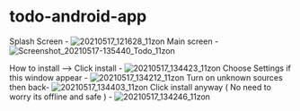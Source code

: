 # todo-android-app
Splash Screen - 
![20210517_121628_11zon](https://user-images.githubusercontent.com/81878722/118473163-4ee26700-b727-11eb-80f7-5eede491aba6.jpg)
Main screen - ![Screenshot_20210517-135440_Todo_11zon](https://user-images.githubusercontent.com/81878722/118473680-dfb94280-b727-11eb-9f90-f677b50c381e.jpg)

How to install -->
Click install - 
![20210517_134423_11zon](https://user-images.githubusercontent.com/81878722/118473894-18591c00-b728-11eb-96bb-0c9043216743.jpg)
Choose Settings if this window appear -
![20210517_134212_11zon](https://user-images.githubusercontent.com/81878722/118473994-358dea80-b728-11eb-9ac5-b52d137ba52d.jpg)
Turn on unknown sources then back- 
![20210517_134403_11zon](https://user-images.githubusercontent.com/81878722/118474424-ad5c1500-b728-11eb-990f-c713df8cacdb.jpg)
Click install anyway ( No need to worry its offline and safe ) -
![20210517_134246_11zon](https://user-images.githubusercontent.com/81878722/118474566-d67ca580-b728-11eb-9e3a-b3f54736bbc4.jpg)

